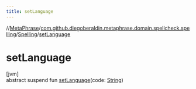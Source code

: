 ```yaml
---
title: setLanguage
---
```

//[MetaPhrase](../../../index.html)/[com.github.diegoberaldin.metaphrase.domain.spellcheck.spelling](../index.html)/[Spelling](index.html)/[setLanguage](set-language.html)



# setLanguage



[jvm]\
abstract suspend fun [setLanguage](set-language.html)(code: [String](https://kotlinlang.org/api/latest/jvm/stdlib/kotlin/-string/index.html))




